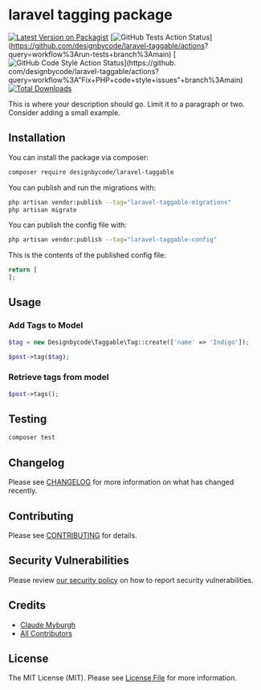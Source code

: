 # laravel tagging package

[![Latest Version on Packagist](https://img.shields.io/packagist/v/designbycode/laravel-taggable.svg?style=flat-square)](https://packagist.org/packages/designbycode/laravel-taggable)
[![GitHub Tests Action Status](https://img.shields.io/github/actions/workflow/status/designbycode/laravel-taggable/run-tests.yml?branch=main&label=tests&style=flat-square)](https://github.com/designbycode/laravel-taggable/actions?
query=workflow%3Arun-tests+branch%3Amain)
[![GitHub Code Style Action Status](https://img.shields.io/github/actions/workflow/status/designbycode/laravel-taggable/fix-php-code-style-issues.yml?branch=main&label=code%20style&style=flat-square)](https://github.
com/designbycode/laravel-taggable/actions?query=workflow%3A"Fix+PHP+code+style+issues"+branch%3Amain)
[![Total Downloads](https://img.shields.io/packagist/dt/designbycode/laravel-taggable.svg?style=flat-square)](https://packagist.org/packages/designbycode/laravel-taggable)

This is where your description should go. Limit it to a paragraph or two. Consider adding a small example.


## Installation

You can install the package via composer:

```bash
composer require designbycode/laravel-taggable
```

You can publish and run the migrations with:

```bash
php artisan vendor:publish --tag="laravel-taggable-migrations"
php artisan migrate
```

You can publish the config file with:

```bash
php artisan vendor:publish --tag="laravel-taggable-config"
```

This is the contents of the published config file:

```php
return [
];
```


## Usage

### Add Tags to Model
```php
$tag = new Designbycode\Taggable\Tag::create(['name' => 'Indigo']);

$post->tag($tag);

```

### Retrieve tags from model
```php
$post->tags();
```

## Testing

```bash
composer test
```

## Changelog

Please see [CHANGELOG](CHANGELOG.md) for more information on what has changed recently.

## Contributing

Please see [CONTRIBUTING](CONTRIBUTING.md) for details.

## Security Vulnerabilities

Please review [our security policy](../../security/policy) on how to report security vulnerabilities.

## Credits

- [Claude Myburgh](https://github.com/designbycode)
- [All Contributors](../../contributors)

## License

The MIT License (MIT). Please see [License File](LICENSE.md) for more information.
